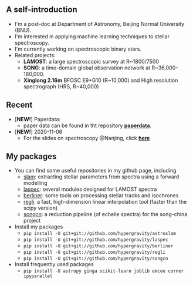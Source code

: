 ## A self-introduction
- I'm a post-doc at Department of Astronomy, Beijing Normal University (BNU).
- I'm interested in applying machine learning techniques to stellar spectroscopy.
- I'm currently working on spectroscopic binary stars.
- Related projects: 
  - **LAMOST**: 
    a large spectroscopic survey at R~1800/7500
  - **SONG**: 
    a time-domain global observation network at R~36,000-180,000. 
  - **Xinglong 2.16m**
    BFOSC E9+G10 (R~10,000) and High resolution spectrograph (HRS, R~40,000)
    
## Recent
- [**NEW!**] Paperdata:
  - paper data can be found in tht repository [**paperdata**](https://github.com/hypergravity/paperdata).
- [**NEW!**] 2020-11-06
  - For the slides on spectroscopy @Nanjing, click [**here**](https://github.com/hypergravity/spectroscopy)

## My packages
- You can find some useful repositories in my github page, including
  - [slam](https://github.com/hypergravity/astroslam): extracting stellar parameters from spectra using a forward modelling
  - [laspec](https://github.com/hypergravity/laspec): several modules designed for LAMOST spectra
  - [berliner](https://github.com/hypergravity/berliner): some tools on processing stellar tracks and isochrones
  - [regli](https://github.com/hypergravity/regli): a fast, high-dimension linear interpolation tool (faster than the scipy version)
  - [songcn](https://github.com/hypergravity/songcn): a reduction pipeline (of echelle spectra) for the song-china project
- Install my packages
  - `pip install -U git+git://github.com/hypergravity/astroslam`
  - `pip install -U git+git://github.com/hypergravity/laspec`
  - `pip install -U git+git://github.com/hypergravity/berliner`
  - `pip install -U git+git://github.com/hypergravity/regli`
  - `pip install -U git+git://github.com/hypergravity/songcn`
- Install frequently used packages
  - `pip install -U astropy ginga scikit-learn joblib emcee corner ipyparallel`
